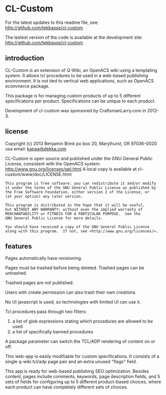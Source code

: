 CL-Custom
=========

For the latest updates to this readme file, see: http://github.com/tekbasse/cl-custom

The lastest version of the code is available at the development site:
 http://github.com/tekbasse/cl-custom

introduction
------------

CL-Custom is an extension of Q-Wiki, an OpenACS wiki using a templating system.
It allows tcl procedures to be used in a web-based publishing environment.
It is not tied to vertical web applications, such as OpenACS ecommerce package.

This package is for managing custom products of up to 5 different specifications per product. 
Specifications can be unique to each product.

Development of cl-custom was sponsored by CraftsmanLarry.com in 2012-3.

license
-------
Copyright (c) 2013 Benjamin Brink
po box 20, Marylhurst, OR 97036-0020 usa
email: kappa@dekka.com

CL-Custom is open source and published under the GNU General Public License, consistent with the OpenACS system: http://www.gnu.org/licenses/gpl.html
A local copy is available at cl-custom/www/doc/LICENSE.html

    This program is free software: you can redistribute it and/or modify
    it under the terms of the GNU General Public License as published by
    the Free Software Foundation, either version 2 of the License, or
    (at your option) any later version.

    This program is distributed in the hope that it will be useful,
    but WITHOUT ANY WARRANTY; without even the implied warranty of
    MERCHANTABILITY or FITNESS FOR A PARTICULAR PURPOSE.  See the
    GNU General Public License for more details.

    You should have received a copy of the GNU General Public License
    along with this program.  If not, see <http://www.gnu.org/licenses/>.

features
--------

Pages automatically have revisioning.

Pages must be trashed before being deleted. Trashed pages can be untrashed. 

Trashed pages are not published.

Users with create permission can also trash their own creations.

No UI javascript is used, so technologies with limited UI can use it.

Tcl procedures pass through two filters: 
1. a list of glob expressions stating which procedures are allowed to be used
2. a list of specifically banned procedures

A package parameter can switch the TCL/ADP rendering of content on or off.

This web-app is easily modifiable for custom specifications.
It consists of a single q-wiki tcl/adp page pair and
 an extra unused "flags" field.

This app is ready for web-based publishing SEO optimization.
Besides content, pages include comments, keywords, page description fields,
and 5 sets of fields for configuring up to 5 different product-based choices,
where each product can have completely different sets of choices.

